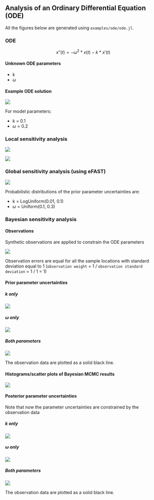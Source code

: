 ## Analysis of an Ordinary Differential Equation (ODE)

All the figures below are generated using `examples/ode/ode.jl`.

### ODE

$$x''(t) = -\omega^2 * x(t) - k * x'(t)$$

#### Unknown ODE parameters

* k
* $\omega$

#### Example ODE solution

![](ode-solution.svg)

For model parameters:

* k = 0.1
* $\omega$ = 0.2

### Local sensitivity analysis

![](ode-eigenmatrix.png)

![](ode-eigenvalues.png)

### Global sensitivity analysis (using eFAST)

![](ode-efast-385.svg)

Probabilistic distributions of the prior parameter uncertainties are:

* k = LogUniform(0.01, 0.1)
* $\omega$ = Uniform(0.1, 0.3)

### Bayesian sensitivity analysis

#### Observations

Synthetic observations are applied to constrain the ODE parameters

![](ode-match.png)

Observation errors are equal for all the sample locations with standard deviation equal to 1 (`observation weight` =  1 / `observation standard deviation` = 1 / 1 = 1)

#### Prior parameter uncertainties

##### *k* only

![](ode-prior-k-100-spaghetti.png)

##### *$\omega$* only

![](ode-prior-omega-100-spaghetti.png)

##### *Both* parameters

![](ode-prior-100-spaghetti.png)

The observation data are plotted as a solid black line.

#### Histograms/scatter plots of Bayesian MCMC results

![](ode-bayes.png)

#### Posterior parameter uncertainties

Note that now the parameter uncertainties are constrained by the observation data

##### *k* only

![](ode-posterior-k-1000-spaghetti.png)

##### *$\omega$* only

![](ode-posterior-omega-1000-spaghetti.png)

##### *Both* parameters

![](ode-posterior-1000-spaghetti.png)

The observation data are plotted as a solid black line.